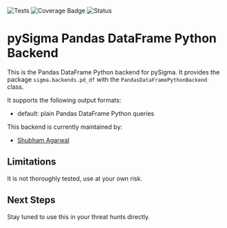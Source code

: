 ![Tests](https://github.com/blue-playground/pySigma-backend-pd_df/actions/workflows/test.yml/badge.svg)
![Coverage Badge](https://img.shields.io/endpoint?url=https://gist.github.com/blue-playground/6a82669d19cf6e946aae0a9c9f046ff5/raw/blue-playground-pySigma-backend-pd_df.json)
![Status](https://img.shields.io/badge/Status-pre--release-orange)


# pySigma Pandas DataFrame Python Backend

This is the Pandas DataFrame Python backend for pySigma. It provides the package `sigma.backends.pd_df` with the `PandasDataFramePythonBackend` class.

It supports the following output formats:

* default: plain Pandas DataFrame Python queries

This backend is currently maintained by:

* [Shubham Agarwal](https://github.com/blue-playground/)

## Limitations

It is not thoroughly tested, use at your own risk.

## Next Steps

Stay tuned to use this in your threat hunts directly.